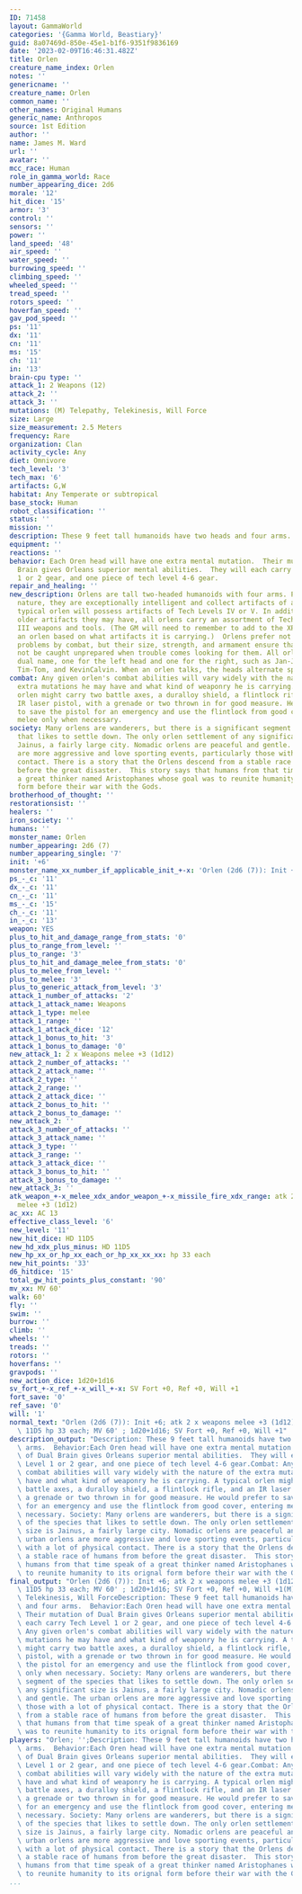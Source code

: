 ```yaml
---
ID: 71458
layout: GammaWorld
categories: '{Gamma World, Beastiary}'
guid: 8a07469d-850e-45e1-b1f6-9351f9836169
date: '2023-02-09T16:46:31.482Z'
title: Orlen
creature_name_index: Orlen
notes: ''
genericname: ''
creature_name: Orlen
common_name: ''
other_names: Original Humans
generic_name: Anthropos
source: 1st Edition
author: ''
name: James M. Ward
url: ''
avatar: ''
mcc_race: Human
role_in_gamma_world: Race
number_appearing_dice: 2d6
morale: '12'
hit_dice: '15'
armor: '3'
control: ''
sensors: ''
power: ''
land_speed: '48'
air_speed: ''
water_speed: ''
burrowing_speed: ''
climbing_speed: ''
wheeled_speed: ''
tread_speed: ''
rotors_speed: ''
hoverfan_speed: ''
gav_pod_speed: ''
ps: '11'
dx: '11'
cn: '11'
ms: '15'
ch: '11'
in: '13'
brain-cpu type: ''
attack_1: 2 Weapons (12)
attack_2: ''
attack_3: ''
mutations: (M) Telepathy, Telekinesis, Will Force
size: Large
size_measurement: 2.5 Meters
frequency: Rare
organization: Clan
activity_cycle: Any
diet: Omnivore
tech_level: '3'
tech_max: '6'
artifacts: G,W
habitat: Any Temperate or subtropical
base_stock: Human
robot_classification: ''
status: ''
mission: ''
description: These 9 feet tall humanoids have two heads and four arms.
equipment: ''
reactions: ''
behavior: Each Oren head will have one extra mental mutation.  Their mutation of Dual
  Brain gives Orleans superior mental abilities.  They will each carry Tech Level
  1 or 2 gear, and one piece of tech level 4-6 gear.
repair_and_healing: ''
new_description: Orlens are tall two-headed humanoids with four arms. Peaceful by
  nature, they are exceptionally intelligent and collect artifacts of all sorts. A
  typical orlen will possess artifacts of Tech Levels IV or V. In addition to the
  older artifacts they may have, all orlens carry an assortment of Tech Level II and
  III weapons and tools. (The GM will need to remember to add to the XP Value for
  an orlen based on what artifacts it is carrying.)  Orlens prefer not to resolve
  problems by combat, but their size, strength, and armament ensure that they will
  not be caught unprepared when trouble comes looking for them. All orlens have a
  dual name, one for the left head and one for the right, such as Jan-Jane, Maura-Maureen,
  Tim-Tom, and KevinCalvin. When an orlen talks, the heads alternate speaking.
combat: Any given orlen's combat abilities will vary widely with the nature of the
  extra mutations he may have and what kind of weaponry he is carrying. A typical
  orlen might carry two battle axes, a duralloy shield, a flintlock rifle, and an
  IR laser pistol, with a grenade or two thrown in for good measure. He would prefer
  to save the pistol for an emergency and use the flintlock from good cover, entering
  melee only when necessary.
society: Many orlens are wanderers, but there is a significant segment of the species
  that likes to settle down. The only orlen settlement of any significant size is
  Jainus, a fairly large city. Nomadic orlens are peaceful and gentle. The urban orlens
  are more aggressive and love sporting events, particularly those with a lot of physical
  contact. There is a story that the Orlens descend from a stable race of humans from
  before the great disaster.  This story says that humans from that time speak of
  a great thinker named Aristophanes whose goal was to reunite humanity to its orignal
  form before their war with the Gods.
brotherhood_of_thought: ''
restorationsist: ''
healers: ''
iron_society: ''
humans: ''
monster_name: Orlen
number_appearing: 2d6 (7)
number_appearing_single: '7'
init: '+6'
monster_name_xx_number_if_applicable_init_+-x: 'Orlen (2d6 (7)): Init +6'
ps_-_c: '11'
dx_-_c: '11'
cn_-_c: '11'
ms_-_c: '15'
ch_-_c: '11'
in_-_c: '13'
weapon: YES
plus_to_hit_and_damage_range_from_stats: '0'
plus_to_range_from_level: ''
plus_to_range: '3'
plus_to_hit_and_damage_melee_from_stats: '0'
plus_to_melee_from_level: ''
plus_to_melee: '3'
plus_to_generic_attack_from_level: '3'
attack_1_number_of_attacks: '2'
attack_1_attack_name: Weapons
attack_1_type: melee
attack_1_range: ''
attack_1_attack_dice: '12'
attack_1_bonus_to_hit: '3'
attack_1_bonus_to_damage: '0'
new_attack_1: 2 x Weapons melee +3 (1d12)
attack_2_number_of_attacks: ''
attack_2_attack_name: ''
attack_2_type: ''
attack_2_range: ''
attack_2_attack_dice: ''
attack_2_bonus_to_hit: ''
attack_2_bonus_to_damage: ''
new_attack_2: ''
attack_3_number_of_attacks: ''
attack_3_attack_name: ''
attack_3_type: ''
attack_3_range: ''
attack_3_attack_dice: ''
attack_3_bonus_to_hit: ''
attack_3_bonus_to_damage: ''
new_attack_3: ''
atk_weapon_+-x_melee_xdx_andor_weapon_+-x_missile_fire_xdx_range: atk 2 x weapons
  melee +3 (1d12)
ac_xx: AC 13
effective_class_level: '6'
new_level: '11'
new_hit_dice: HD 11D5
new_hd_xdx_plus_minus: HD 11D5
new_hp_xx_or_hp_xx_each_or_hp_xx_xx_xx: hp 33 each
new_hit_points: '33'
d6_hitdice: '15'
total_gw_hit_points_plus_constant: '90'
mv_xx: MV 60'
walk: 60'
fly: ''
swim: ''
burrow: ''
climb: ''
wheels: ''
treads: ''
rotors: ''
hoverfans: ''
gravpods: ''
new_action_dice: 1d20+1d16
sv_fort_+-x_ref_+-x_will_+-x: SV Fort +0, Ref +0, Will +1
fort_save: '0'
ref_save: '0'
will: '1'
normal_text: "Orlen (2d6 (7)): Init +6; atk 2 x weapons melee +3 (1d12); AC 13; HD\
  \ 11D5 hp 33 each; MV 60' ; 1d20+1d16; SV Fort +0, Ref +0, Will +1"
description_output: "Description: These 9 feet tall humanoids have two heads and four\
  \ arms.  Behavior:Each Oren head will have one extra mental mutation.  Their mutation\
  \ of Dual Brain gives Orleans superior mental abilities.  They will each carry Tech\
  \ Level 1 or 2 gear, and one piece of tech level 4-6 gear.Combat: Any given orlen's\
  \ combat abilities will vary widely with the nature of the extra mutations he may\
  \ have and what kind of weaponry he is carrying. A typical orlen might carry two\
  \ battle axes, a duralloy shield, a flintlock rifle, and an IR laser pistol, with\
  \ a grenade or two thrown in for good measure. He would prefer to save the pistol\
  \ for an emergency and use the flintlock from good cover, entering melee only when\
  \ necessary. Society: Many orlens are wanderers, but there is a significant segment\
  \ of the species that likes to settle down. The only orlen settlement of any significant\
  \ size is Jainus, a fairly large city. Nomadic orlens are peaceful and gentle. The\
  \ urban orlens are more aggressive and love sporting events, particularly those\
  \ with a lot of physical contact. There is a story that the Orlens descend from\
  \ a stable race of humans from before the great disaster.  This story says that\
  \ humans from that time speak of a great thinker named Aristophanes whose goal was\
  \ to reunite humanity to its orignal form before their war with the Gods."
final_output: "Orlen (2d6 (7)): Init +6; atk 2 x weapons melee +3 (1d12); AC 13; HD\
  \ 11D5 hp 33 each; MV 60' ; 1d20+1d16; SV Fort +0, Ref +0, Will +1(M) Telepathy,\
  \ Telekinesis, Will ForceDescription: These 9 feet tall humanoids have two heads\
  \ and four arms.  Behavior:Each Oren head will have one extra mental mutation. \
  \ Their mutation of Dual Brain gives Orleans superior mental abilities.  They will\
  \ each carry Tech Level 1 or 2 gear, and one piece of tech level 4-6 gear.Combat:\
  \ Any given orlen's combat abilities will vary widely with the nature of the extra\
  \ mutations he may have and what kind of weaponry he is carrying. A typical orlen\
  \ might carry two battle axes, a duralloy shield, a flintlock rifle, and an IR laser\
  \ pistol, with a grenade or two thrown in for good measure. He would prefer to save\
  \ the pistol for an emergency and use the flintlock from good cover, entering melee\
  \ only when necessary. Society: Many orlens are wanderers, but there is a significant\
  \ segment of the species that likes to settle down. The only orlen settlement of\
  \ any significant size is Jainus, a fairly large city. Nomadic orlens are peaceful\
  \ and gentle. The urban orlens are more aggressive and love sporting events, particularly\
  \ those with a lot of physical contact. There is a story that the Orlens descend\
  \ from a stable race of humans from before the great disaster.  This story says\
  \ that humans from that time speak of a great thinker named Aristophanes whose goal\
  \ was to reunite humanity to its orignal form before their war with the Gods."
players: "Orlen; '';Description: These 9 feet tall humanoids have two heads and four\
  \ arms.  Behavior:Each Oren head will have one extra mental mutation.  Their mutation\
  \ of Dual Brain gives Orleans superior mental abilities.  They will each carry Tech\
  \ Level 1 or 2 gear, and one piece of tech level 4-6 gear.Combat: Any given orlen's\
  \ combat abilities will vary widely with the nature of the extra mutations he may\
  \ have and what kind of weaponry he is carrying. A typical orlen might carry two\
  \ battle axes, a duralloy shield, a flintlock rifle, and an IR laser pistol, with\
  \ a grenade or two thrown in for good measure. He would prefer to save the pistol\
  \ for an emergency and use the flintlock from good cover, entering melee only when\
  \ necessary. Society: Many orlens are wanderers, but there is a significant segment\
  \ of the species that likes to settle down. The only orlen settlement of any significant\
  \ size is Jainus, a fairly large city. Nomadic orlens are peaceful and gentle. The\
  \ urban orlens are more aggressive and love sporting events, particularly those\
  \ with a lot of physical contact. There is a story that the Orlens descend from\
  \ a stable race of humans from before the great disaster.  This story says that\
  \ humans from that time speak of a great thinker named Aristophanes whose goal was\
  \ to reunite humanity to its orignal form before their war with the Gods.|"
...
```

